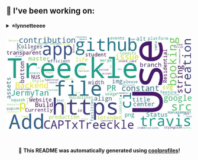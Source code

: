 
## 🔨 I've been working on:

<details>
<summary><strong>⭐lynnetteeee</strong></summary>
Link to repo: https://github.com/lynnetteeee/lynnetteeee
<br/>
This repository contains a comprehensive readme file that provides an overview of the project and its purpose. It serves as a professional introduction to the repository and presents a concise summary, capturing the essence of the project in 20 to 50 words.

---

This repository includes various commits such as updating the README file, fixing bugs, improving formatting, integrating GitHub actions, and making minor text changes. It also includes the addition of a word cloud output file and the use of cron scheduling for testing.
</details>


![Image Alt Text](https://github.com/lynnetteeee/lynnetteeee/blob/main/out.jpg)

<br>

<p align="center">
📢 <strong>This README was automatically generated using <a href="https://github.com/lshaoqin/coolprofiles">coolprofiles</a>!</strong>
</p>
